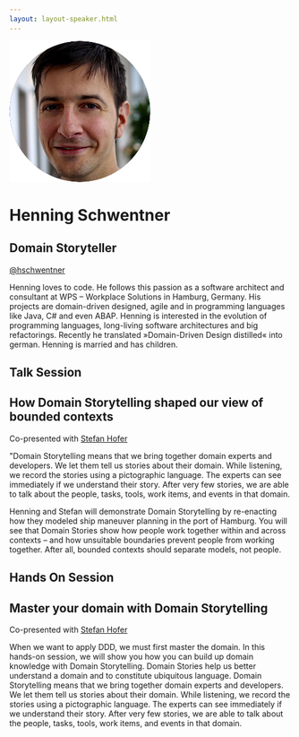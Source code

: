 ```yaml
---
layout: layout-speaker.html
---
```


<div class="container section featured-speaker">
  <div class="row">
    <div class="col-xs-12 col-sm-2 img-container">
      <img class="speaker-page-img" src="../img/speakers/Henning-Schwentner-ON.png">
    </div>
    <div class="col-xs-12 col-sm-10 copy-container">
      <h1 class="speaker-header">Henning Schwentner</h1>
      <h2 class="speaker-subtitle">Domain Storyteller</h2>
      <p class="copy"><a class="speaker-handle" href="https://twitter.com/hschwentner" target="_blank">@hschwentner</a></p>
      <p class="copy">Henning loves to code. He follows this passion as a software architect and consultant at WPS – Workplace Solutions in Hamburg, Germany. His projects are domain-driven designed, agile and in programming languages like Java, C# and even ABAP. Henning is interested in the evolution of programming languages, long-living software architectures and big refactorings. Recently he translated »Domain-Driven Design distilled« into german. Henning is married and has children.</p>
      <h2 class="speaker-subheader">Talk Session</h2>
      <h2 class="speaker-subheader gold">How Domain Storytelling shaped our view of bounded contexts</h2>
      <p class="copy">Co-presented with <a href="speakers/Stefan-Hofer.html">Stefan Hofer</a></p>
      <p class="copy">"Domain Storytelling means that we bring together domain experts and developers. We let them tell us stories about their domain. While listening, we record the stories using a pictographic language. The experts can see immediately if we understand their story. After very few stories, we are able to talk about the people, tasks, tools, work items, and events in that domain.</p>
      <p class="copy">Henning and Stefan will demonstrate Domain Storytelling by re-enacting how they modeled ship maneuver planning in the port of Hamburg. You will see that Domain Stories show how people work together within and across contexts – and how unsuitable boundaries prevent people from working together. After all, bounded contexts should separate models, not people.</p>
      <h2 class="speaker-subheader">Hands On Session</h2>
      <h2 class="speaker-subheader gold">Master your domain with Domain Storytelling</h2>
      <p class="copy">Co-presented with <a href="speakers/stefan-hofer.html">Stefan Hofer</a></p>
      <p class="copy">When we want to apply DDD, we must first master the domain. In this hands-on session, we will show you how you can build up domain knowledge with Domain Storytelling. Domain Stories help us better understand a domain and to constitute ubiquitous language. Domain Storytelling means that we bring together domain experts and developers. We let them tell us stories about their domain. While listening, we record the stories using a pictographic language. The experts can see immediately if we understand their story. After very few stories, we are able to talk about the people, tasks, tools, work items, and events in that domain.</p>
      <!--<a class="btn" href="https://ti.to/explore-ddd-conference/2017">Buy Tickets</a>-->
    </div>
  </div>
</div>